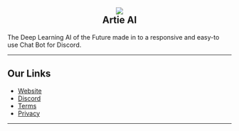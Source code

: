 <h2 align='center'>
  <img src="https://artie.live/images/logo.png" />
  <br>
  Artie AI
</h2>
<p>
  The Deep Learning AI of the Future made in to a responsive and easy-to use Chat Bot for Discord.
</p>

<hr>

<h2>
  Our Links
</h2>

<ul>
  <li><a href="https://artie.live">Website</a></li>
  <li><a href="https://discord.gg/gCtBJVQw4Q">Discord</a></li>
  <li><a href="https://artie.live/terms">Terms</a></li>
  <li><a href="https://artie.live/privacy">Privacy</a></li>
</ul>

<hr>
